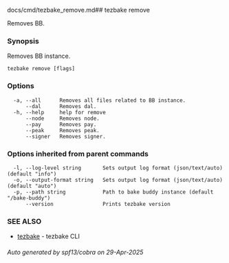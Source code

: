 docs/cmd/tezbake_remove.md## tezbake remove

Removes BB.

### Synopsis

Removes BB instance.

```
tezbake remove [flags]
```

### Options

```
  -a, --all      Removes all files related to BB instance.
      --dal      Removes dal.
  -h, --help     help for remove
      --node     Removes node.
      --pay      Removes pay.
      --peak     Removes peak.
      --signer   Removes signer.
```

### Options inherited from parent commands

```
  -l, --log-level string       Sets output log format (json/text/auto) (default "info")
  -o, --output-format string   Sets output log format (json/text/auto) (default "auto")
  -p, --path string            Path to bake buddy instance (default "/bake-buddy")
      --version                Prints tezbake version
```

### SEE ALSO

* [tezbake](/tezbake/reference/cmd/tezbake)	 - tezbake CLI

###### Auto generated by spf13/cobra on 29-Apr-2025
